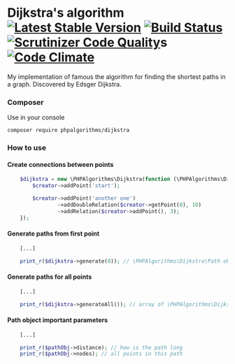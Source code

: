# Dijkstra's algorithm [![Latest Stable Version](https://poser.pugx.org/phpalgorithms/dijkstra/v/stable)](https://packagist.org/packages/phpalgorithms/dijkstra) [![Build Status](https://travis-ci.org/PHPAlgorithms/Dijkstra-s-algorithm.svg?branch=master)](https://travis-ci.org/PHPAlgorithms/Dijkstra-s-algorithm) [![Scrutinizer Code Quality](https://scrutinizer-ci.com/g/PHPAlgorithms/Dijkstra-s-algorithm/badges/quality-score.png?b=master)](https://scrutinizer-ci.com/g/PHPAlgorithms/Dijkstra-s-algorithm/?branch=master)s [![Code Climate](https://codeclimate.com/github/ventaquil/Dijkstra-s-algorithm/badges/gpa.svg)](https://codeclimate.com/github/ventaquil/Dijkstra-s-algorithm)
My implementation of famous the algorithm for finding the shortest paths in a graph. Discovered by Edsger Dijkstra.

### Composer
Use in your console

    composer require phpalgorithms/dijkstra

### How to use
#### Create connections between points

```php
    $dijkstra = new \PHPAlgorithms\Dijkstra(function (\PHPAlgorithms\Dijkstra\Creator $creator) {
        $creator->addPoint('start');

        $creator->addPoint('another one')
                ->addDoubleRelation($creator->getPoint(0), 10)
                ->addRelation($creator->addPoint(), 3);
    });
```

#### Generate paths from first point

```php
    [...]

    print_r($dijkstra->generate(0)); // \PHPAlgorithms\Dijkstra\Path object
```

#### Generate paths for all points

```php
    [...]

    print_r($dijkstra->generateAll()); // array of \PHPAlgorithms\Dijkstra\Path objects
```

#### Path object important parameters

```php
    [...]

    print_r($pathObj->distance); // how is the path long
    print_r($pathObj->nodes); // all points in this path
```
